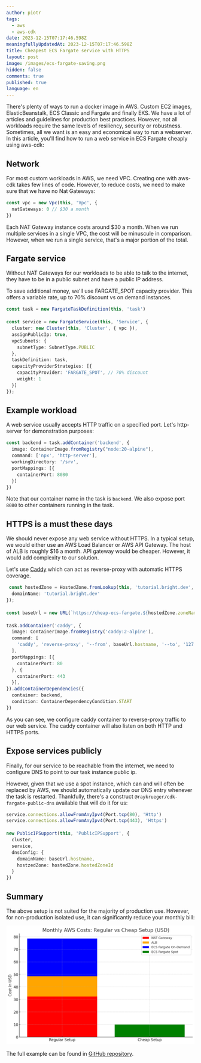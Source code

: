 ```yaml
---
author: piotr
tags:
  - aws
  - aws-cdk
date: 2023-12-15T07:17:46.598Z
meaningfullyUpdatedAt: 2023-12-15T07:17:46.598Z
title: Cheapest ECS Fargate service with HTTPS
layout: post
image: /images/ecs-fargate-saving.png
hidden: false
comments: true
published: true
language: en
---
```


There's plenty of ways to run a docker image in AWS. Custom EC2 images, ElasticBeanstalk, ECS Classic and Fargate and
finally EKS.
We have a lot of articles and guidelines for production best practices. However, not all workloads require the same
levels of resiliency, security or robustness. Sometimes, all we want is an easy and economical way to run a webserver.
In this article, you'll find how to run a web service in ECS Fargate cheaply using aws-cdk:

## Network

For most custom workloads in AWS, we need VPC. Creating one with aws-cdk takes few lines of code. However, to
reduce costs, we need to make sure that we have no Nat Gateways:

```typescript
const vpc = new Vpc(this, 'Vpc', {
  natGateways: 0 // $30 a month
})
```

Each NAT Gateway instance costs around $30 a month. When we run multiple services in a single VPC, the cost will be
minuscule in comparison. However, when we run a single service, that's a major portion of the total. 

## Fargate service

Without NAT Gateways for our workloads to be able to talk to the internet, they have to be in a public subnet
and have a public IP address.

To save additional money, we'll use FARGATE_SPOT capacity provider. This offers a variable rate, up to 70% discount vs
on demand instances.

```typescript
const task = new FargateTaskDefinition(this, 'task')

const service = new FargateService(this, 'Service', {
  cluster: new Cluster(this, 'Cluster', { vpc }),
  assignPublicIp: true,
  vpcSubnets: {
    subnetType: SubnetType.PUBLIC
  },
  taskDefinition: task,
  capacityProviderStrategies: [{
    capacityProvider: 'FARGATE_SPOT', // 70% discount
    weight: 1
  }]
});
```

## Example workload

A web service usually accepts HTTP traffic on a specified port. Let's http-server for demonstration purposes:

```typescript
const backend = task.addContainer('backend', {
  image: ContainerImage.fromRegistry("node:20-alpine"),
  command: ['npx', 'http-server'],
  workingDirectory: '/srv',
  portMappings: [{
    containerPort: 8080
  }]
})
```

Note that our container name in the task is `backend`. We also expose port `8080` to other containers running in the
task.

## HTTPS is a must these days

We should never expose any web service without HTTPS. In a typical setup, we would either use an AWS Load Balancer or
AWS API Gateway. The host of ALB is roughly $16 a month. API gateway would be cheaper. However, it would add complexity
to our solution.

Let's use [Caddy](https://caddyserver.com/) which can act as reverse-proxy with automatic HTTPS coverage.

```typescript
 const hostedZone = HostedZone.fromLookup(this, 'tutorial.bright.dev', {
  domainName: 'tutorial.bright.dev'
});

const baseUrl = new URL(`https://cheap-ecs-fargate.${hostedZone.zoneName}`);

task.addContainer('caddy', {
  image: ContainerImage.fromRegistry('caddy:2-alpine'),
  command: [
    'caddy', 'reverse-proxy', '--from', baseUrl.hostname, '--to', '127.0.0.1:8080'
  ],
  portMappings: [{
    containerPort: 80
  }, {
    containerPort: 443
  }],
}).addContainerDependencies({
  container: backend,
  condition: ContainerDependencyCondition.START
})
```

As you can see, we configure caddy container to reverse-proxy traffic to our web service.
The caddy container will also listen on both HTTP and HTTPS ports.

## Expose services publicly

Finally, for our service to be reachable from the internet, we need to configure DNS to point to our task instance
public ip.

However, given that we use a spot instance, which can and will often be replaced by AWS, we should automatically
update our DNS entry whenever the task is restarted. Thankfully, there's a
construct `@raykrueger/cdk-fargate-public-dns` available that will do it for us:

```typescript
service.connections.allowFromAnyIpv4(Port.tcp(80), 'Http')
service.connections.allowFromAnyIpv4(Port.tcp(443), 'Https')

new PublicIPSupport(this, 'PublicIPSupport', {
  cluster,
  service,
  dnsConfig: {
    domainName: baseUrl.hostname,
    hostzedZone: hostedZone.hostedZoneId
  }
})
```

## Summary

The above setup is not suited for the majority of production use. However, for non-production isolated use, it can
significantly reduce your monthly bill:

![ecs-cheap](../../static/images/ecs-cost.png "Comparison for regular vs cheap setup")

The full example can be found
in [GitHub repository](https://github.com/bright/bright-cheap-ecs-fargate-https).
